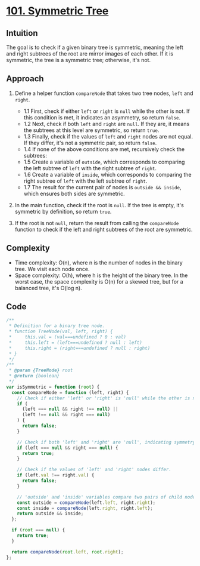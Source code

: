 # [101. Symmetric Tree](https://leetcode.com/problems/symmetric-tree/description/)

## Intuition

The goal is to check if a given binary tree is symmetric, meaning the left and right subtrees of the root are mirror images of each other. If it is symmetric, the tree is a symmetric tree; otherwise, it's not.

## Approach

1. Define a helper function `compareNode` that takes two tree nodes, `left` and `right`.

   - 1.1 First, check if either `left` or `right` is `null` while the other is not. If this condition is met, it indicates an asymmetry, so return `false`.
   - 1.2 Next, check if both `left` and `right` are `null`. If they are, it means the subtrees at this level are symmetric, so return `true`.
   - 1.3 Finally, check if the values of `left` and `right` nodes are not equal. If they differ, it's not a symmetric pair, so return `false`.
   - 1.4 If none of the above conditions are met, recursively check the subtrees:
   - 1.5 Create a variable of `outside`, which corresponds to comparing the left subtree of `left` with the right subtree of `right`.
   - 1.6 Create a variable of `inside`, which corresponds to comparing the right subtree of `left` with the left subtree of `right`.
   - 1.7 The result for the current pair of nodes is `outside && inside`, which ensures both sides are symmetric.

2. In the main function, check if the root is `null`. If the tree is empty, it's symmetric by definition, so return `true`.
3. If the root is not `null`, return the result from calling the `compareNode` function to check if the left and right subtrees of the root are symmetric.

## Complexity

- Time complexity: O(n), where n is the number of nodes in the binary tree. We visit each node once.
- Space complexity: O(h), where h is the height of the binary tree. In the worst case, the space complexity is O(n) for a skewed tree, but for a balanced tree, it's O(log n).
## Code

```javascript
/**
 * Definition for a binary tree node.
 * function TreeNode(val, left, right) {
 *     this.val = (val===undefined ? 0 : val)
 *     this.left = (left===undefined ? null : left)
 *     this.right = (right===undefined ? null : right)
 * }
 */
/**
 * @param {TreeNode} root
 * @return {boolean}
 */
var isSymmetric = function (root) {
  const compareNode = function (left, right) {
    // Check if either 'left' or 'right' is 'null' while the other is not.
    if (
      (left === null && right !== null) ||
      (left !== null && right === null)
    ) {
      return false;
    }

    // Check if both 'left' and 'right' are 'null', indicating symmetry.
    if (left === null && right === null) {
      return true;
    }

    // Check if the values of 'left' and 'right' nodes differ.
    if (left.val !== right.val) {
      return false;
    }

    // 'outside' and 'inside' variables compare two pairs of child nodes to check for symmetry.
    const outside = compareNode(left.left, right.right);
    const inside = compareNode(left.right, right.left);
    return outside && inside;
  };

  if (root === null) {
    return true;
  }

  return compareNode(root.left, root.right);
};
```
